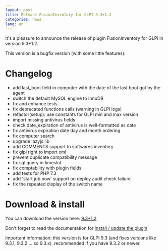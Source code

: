 ```yaml
---
layout: post
title: Release FusionInventory for GLPI 9.3+1.2
categories: news
lang: en
---
```


It's a pleasure to announce the release of plugin FusionInventory for GLPI in version 9.3+1.2.

This version is a bugfix version (with some little features).



# Changelog

* add last_boot field in computer with the date of the last boot got by the agent
* switch the default MySQL engine to InnoDB
* fix and enhance tests
* fix deprecated functions calls (warning in GLPI logs)
* refactor(setup): use constants for GLPI min and max version
* import missing antivirus fields
* check date_expiration of antivirus is well-formatted as date
* fix antivirus expiration date day and month ordering
* fix computer search 
* upgrade lazyjs lib
* add COMMENTS support to softwares inventory 
* fix glpi right to import xml
* prevent duplicate compatibility message
* fix sql query in timeslot
* fix comptability with plugin fields
* add tests for PHP 7.3
* add 'start job now' support on deploy audit check failure
* fix the repeated display of the switch name


# Download & install

You can download the version here: [9.3+1.2](https://github.com/fusioninventory/fusioninventory-for-glpi/releases/tag/glpi9.3%2B1.2)

Don't forget to read the documentation for [install / update the plugin](https://documentation.fusioninventory.org/%20FusionInventory_for_GLPI/%20%20Installation%20%26%20update/1.installation/)

Important information: this version is for GLPI 9.3 (and fixes versions like 9.3.1, 9.3.2 ... so 9.3.x).
recommended if you have 9.3.2 or newer.

